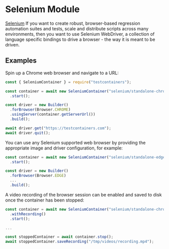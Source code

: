 # Selenium Module

[Selenium](https://www.selenium.dev/) If you want to create robust, browser-based regression automation suites and tests, scale and
distribute scripts across many environments, then you want to use Selenium WebDriver, a
collection of language specific bindings to drive a browser - the way it is meant to be driven.

## Examples

Spin up a Chrome web browser and navigate to a URL:

```javascript
const { SeleniumContainer } = require("testcontainers");

const container = await new SeleniumContainer("selenium/standalone-chrome:112.0")
  .start();

const driver = new Builder()
  .forBrowser(Browser.CHROME)
  .usingServer(container.getServerUrl())
  .build();

await driver.get("https://testcontainers.com");
await driver.quit();
```

You can use any Selenium supported web browser by providing the appropriate image and driver configuration, for example:

```javascript
const container = await new SeleniumContainer("selenium/standalone-edge:112.0")
  .start();

const driver = new Builder()
  .forBrowser(Browser.EDGE)
  ...
  .build();
```

A video recording of the browser session can be enabled and saved to disk once the container has been stopped:

```javascript
const container = await new SeleniumContainer("selenium/standalone-chrome:112.0")
  .withRecording()
  .start();

...

const stoppedContainer = await container.stop();
await stoppedContainer.saveRecording("/tmp/videos/recording.mp4");
```